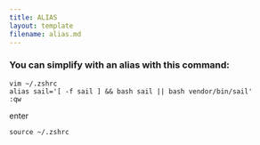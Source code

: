 ```yaml
---
title: ALIAS
layout: template
filename: alias.md
---
```


### You can simplify with an alias with this command:

```
vim ~/.zshrc
alias sail='[ -f sail ] && bash sail || bash vendor/bin/sail'
:qw
```

enter
```
source ~/.zshrc
```

